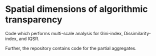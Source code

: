 # Spatial dimensions of algorithmic transparency

Code which performs multi-scale analysis for Gini-index, Dissimilarity-index, and IQSR.

Further, the repository contains code for the partial aggregates.
